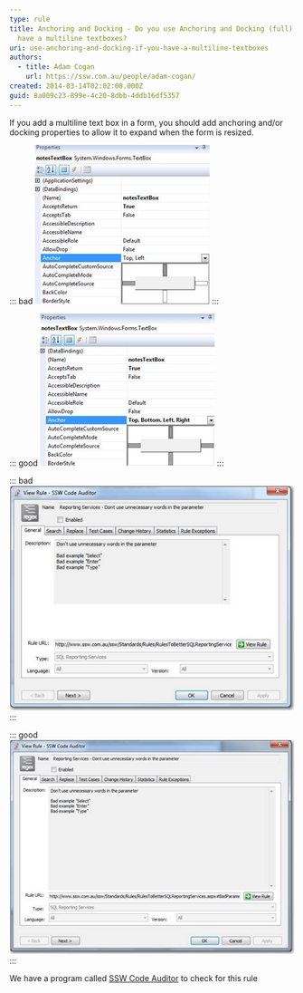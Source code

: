 ```yaml
---
type: rule
title: Anchoring and Docking - Do you use Anchoring and Docking (full) if you
  have a multiline textboxes?
uri: use-anchoring-and-docking-if-you-have-a-multiline-textboxes
authors:
  - title: Adam Cogan
    url: https://ssw.com.au/people/adam-cogan/
created: 2014-03-14T02:02:00.000Z
guid: 8a009c23-899e-4c20-8dbb-4ddb16df5357
---
```

If you add a multiline text box in a form, you should add anchoring and/or docking properties to allow it to expand when the form is resized.

<!--endintro-->

::: bad
![Figure: Bad example - Wrong settings in the designer](wrongsettings.jpg)
:::

::: good
![Figure: Good example - Set Anchor property to Top, Bottom, Left, Right in the designer](setanchorproperty.jpg)
:::

::: bad
![Figure: Bad example - Multiline textbox with the wrong anchoring and/or docking properties](wronganchoranddock.jpg)
:::

::: good
![Figure: Good example - Multiline textbox with the correct anchoring and/or docking properties](correctanchoringanddocking.jpg)
:::

We have a program called [SSW Code Auditor](http://www.ssw.com.au/ssw/CodeAuditor/) to check for this rule

